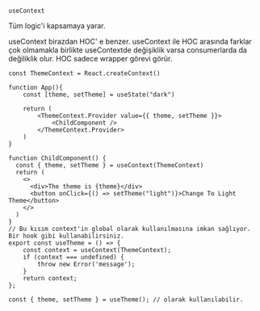 `useContext`

Tüm logic'i kapsamaya yarar.

useContext birazdan HOC' e benzer. useContext ile HOC arasında farklar çok olmamakla birlikte useContextde değişiklik varsa consumerlarda da değiliklik olur. HOC sadece wrapper görevi görür.

```
const ThemeContext = React.createContext()

function App(){
    const [theme, setTheme] = useState("dark")

    return (
        <ThemeContext.Provider value={{ theme, setTheme }}>
            <ChildComponent />
        </ThemeContext.Provider>
    )
}

function ChildComponent() {
  const { theme, setTheme } = useContext(ThemeContext)
  return (
    <>
      <div>The theme is {theme}</div>
      <button onClick={() => setTheme("light")}>Change To Light Theme</button>
    </>
  )
}
// Bu kısım context'in global olarak kullanılmasına imkan sağlıyor. Bir hook gibi kullanabilirsiniz.
export const useTheme = () => {
    const context = useContext(ThemeContext);
    if (context === undefined) {
        throw new Error('message');
    }
    return context;
};

```

```
const { theme, setTheme } = useTheme(); // olarak kullanılabilir.
```
